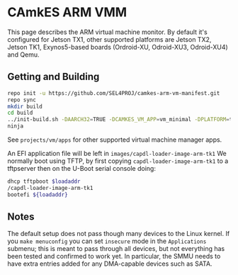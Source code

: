 # CAmkES ARM VMM
 This page describes the ARM virtual machine monitor. By default it's configured for Jetson TX1, other supported platforms are Jetson TX2, Jetson TK1, Exynos5-based boards (Ordroid-XU, Odroid-XU3, Odroid-XU4) and Qemu.

## Getting and Building
```bash
repo init -u https://github.com/SEL4PROJ/camkes-arm-vm-manifest.git
repo sync
mkdir build
cd build
../init-build.sh -DAARCH32=TRUE -DCAMKES_VM_APP=vm_minimal -DPLATFORM=tk1
ninja
```

See `projects/vm/apps` for other supported virtual machine manager apps.

An EFI application file will be left in `images/capdl-loader-image-arm-tk1` We normally boot using TFTP, by first copying `capdl-loader-image-arm-tk1` to a tftpserver then on the U-Boot serial console doing:
```bash
dhcp tftpboot $loadaddr
/capdl-loader-image-arm-tk1
bootefi ${loadaddr}
```

## Notes
 The default setup does not pass though many devices to the Linux kernel. If you `make menuconfig` you can set `insecure` mode in the `Applications` submenu; this is meant to pass through all devices, but not
everything has been tested and confirmed to work yet. In particular, the SMMU needs to have extra entries added for any DMA-capable devices such as SATA.
